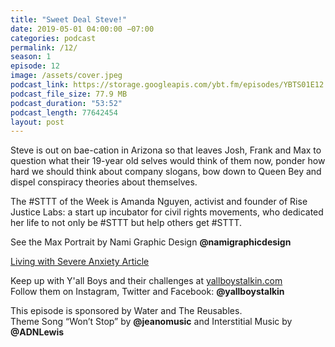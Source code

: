 ```yaml
---
title: "Sweet Deal Steve!"
date: 2019-05-01 04:00:00 −07:00
categories: podcast
permalink: /12/
season: 1
episode: 12
image: /assets/cover.jpeg
podcast_link: https://storage.googleapis.com/ybt.fm/episodes/YBTS01E12.mp3
podcast_file_size: 77.9 MB
podcast_duration: "53:52"
podcast_length: 77642454
layout: post
---
```


Steve is out on bae-cation in Arizona so that leaves Josh, Frank and Max to question what their 19-year old selves would think of them now, ponder how hard we should think about company slogans, bow down to Queen Bey and dispel conspiracy theories about themselves.

The #STTT of the Week is Amanda Nguyen, activist and founder of Rise Justice Labs: a start up incubator for civil rights movements, who dedicated her life to not only be #STTT but help others get #STTT.

See the Max Portrait by Nami Graphic Design **@namigraphicdesign**

[Living with Severe Anxiety Article](https://www.vice.com/en_us/article/bnjb53/anxiety-and-me-189)

Keep up with Y'all Boys and their challenges at [yallboystalkin.com](https://yallboystalkin.com)
<br>Follow them on Instagram, Twitter and Facebook: **@yallboystalkin**

This episode is sponsored by Water and The Reusables.
<br>Theme Song “Won’t Stop” by **@jeanomusic** and Interstitial Music by **@ADNLewis** 